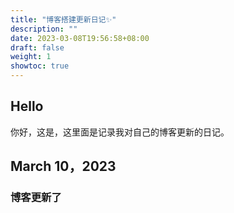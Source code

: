 ```yaml
---
title: "博客搭建更新日记✨"
description: ""
date: 2023-03-08T19:56:58+08:00
draft: false
weight: 1
showtoc: true
---
```


## Hello

你好，这是，这里面是记录我对自己的博客更新的日记。

## March 10，2023

### 博客更新了
